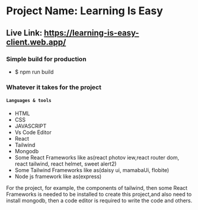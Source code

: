 # Project Name: Learning Is Easy
## Live Link: https://learning-is-easy-client.web.app/

### Simple build for production
* $ npm run build

### Whatever it takes for the project
#### `Languages & tools`
* HTML
* CSS
* JAVASCRIPT
* Vs Code Editor
* React
* Tailwind
* Mongodb
* Some React Frameworks like as(react photov iew,react router dom, react tailwind, react helmet, sweet alert2) 
* Some Tailwind Frameworks like as(daisy ui, mamabaUi, flobite)
* Node js framework like as(express)


For the project, for example, the components of tailwind, then some React Frameworks is needed to be installed to create this project,and also need to install mongodb, then a code editor is required to write the code and others.
